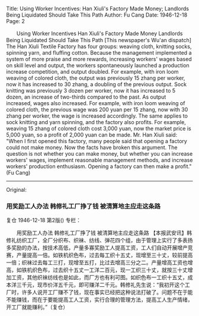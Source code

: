 Title: Using Worker Incentives: Han Xiuli's Factory Made Money; Landlords Being Liquidated Should Take This Path
Author: Fu Cang
Date: 1946-12-18
Page: 2

　　Using Worker Incentives
    Han Xiuli's Factory Made Money
    Landlords Being Liquidated Should Take This Path
    [This newspaper's Wu'an dispatch] The Han Xiuli Textile Factory has four groups: weaving cloth, knitting socks, spinning yarn, and fluffing cotton. Because the management implemented a system of more praise and more rewards, increasing workers' wages based on skill level and output, the workers spontaneously launched a production increase competition, and output doubled. For example, with iron loom weaving of colored cloth, the output was previously 15 zhang per worker, now it has increased to 30 zhang, a doubling of the previous output. Sock knitting was previously 3 dozen per worker, now it has increased to 5 dozen, an increase of two-thirds compared to the past. As output increased, wages also increased. For example, with iron loom weaving of colored cloth, the previous wage was 200 yuan per 15 zhang, now with 30 zhang per worker, the wage is increased accordingly. The same applies to sock knitting and yarn spinning, and the factory also profits. For example, weaving 15 zhang of colored cloth cost 3,000 yuan, now the market price is 5,000 yuan, so a profit of 2,000 yuan can be made. Mr. Han Xiuli said: "When I first opened this factory, many people said that opening a factory could not make money. Now the facts have broken this argument. The question is not whether you can make money, but whether you can increase workers' wages, implement reasonable management methods, and increase workers' production enthusiasm. Opening a factory can then make a profit." (Fu Cang)



<hr /> 

Original: 


### 用奖励工人办法  韩修礼工厂挣了钱  被清算地主应走这条路
复仓
1946-12-18
第2版()
专栏：

　　用奖励工人办法
    韩修礼工厂挣了钱
    被清算地主应走这条路
    【本报武安讯】韩修礼纺织工厂，全厂分织布、织袜、纺线、弹花四个组，由于管理上实行了多表扬多奖励的办法，按技术高低，产量多寡奖励工人提高工资，工人们自动开展增产竞赛，产量提高一倍。如铁机织色布，过去每工织十五丈，现增至三十丈，较前提高一倍；织袜过去每工三打，现增至五打，比过去增高三分之二。产量增高工资也增高，如铁机织色布，过去织十五丈一工洋二百元，现一工织三十丈，就按三十丈增加工资，其他织袜纺线也是如此，而厂方也有利可图。如织色布一工织十五丈，成本洋三千元，现市价洋五千元，即可赚洋二千元。韩修礼先生说：“我初开这个工厂时，许多人说开工厂赚不了钱，现在事实已经把这种说法打破了。问题不在于能不能赚钱，而在于要能提高工人工资，实行合理的管理方法，提高工人生产情绪，开工厂就能赚利。”（复仓）
